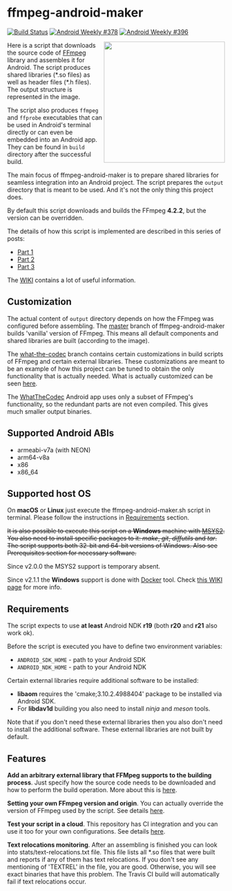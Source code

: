 # ffmpeg-android-maker

[![Build Status](https://travis-ci.org/Javernaut/ffmpeg-android-maker.svg?branch=master)](https://travis-ci.org/Javernaut/ffmpeg-android-maker)
[![Android Weekly #378](https://androidweekly.net/issues/issue-378/badge)](https://androidweekly.net/issues/issue-378)
[![Android Weekly #396](https://androidweekly.net/issues/issue-396/badge)](https://androidweekly.net/issues/issue-396)

<img src="https://github.com/Javernaut/ffmpeg-android-maker/blob/master/images/output_structure.png" width="280" align="right">

Here is a script that downloads the source code of [FFmpeg](https://www.ffmpeg.org) library and assembles it for Android. The script produces shared libraries (\*.so files) as well as header files (\*.h files). The output structure is represented in the image.

The script also produces `ffmpeg` and `ffprobe` executables that can be used in Android's terminal directly or can even be embedded into an Android app. They can be found in `build` directory after the successful build.

The main focus of ffmpeg-android-maker is to prepare shared libraries for seamless integration into an Android project. The script prepares the `output` directory that is meant to be used. And it's not the only thing this project does.

By default this script downloads and builds the FFmpeg **4.2.2**, but the version can be overridden.

The details of how this script is implemented are described in this series of posts:
* [Part 1](https://proandroiddev.com/a-story-about-ffmpeg-in-android-part-i-compilation-898e4a249422)
* [Part 2](https://proandroiddev.com/a-story-about-ffmpeg-in-android-part-ii-integration-55fb217251f0)
* [Part 3](https://proandroiddev.com/a-story-about-ffmpeg-on-android-part-iii-extension-71025444896e)

The [WIKI](https://github.com/Javernaut/ffmpeg-android-maker/wiki) contains a lot of useful information.

## Customization

The actual content of `output` directory depends on how the FFmpeg was configured before assembling. The [master](https://github.com/Javernaut/ffmpeg-android-maker) branch of ffmpeg-android-maker builds 'vanilla' version of FFmpeg. This means all default components and shared libraries are built (according to the image).

The [what-the-codec](https://github.com/Javernaut/ffmpeg-android-maker/tree/what-the-codec) branch contains certain customizations in build scripts of FFmpeg and certain external libraries. These customizations are meant to be an example of how this project can be tuned to obtain the only functionality that is actually needed. What is actually customized can be seen [here](https://github.com/Javernaut/ffmpeg-android-maker/commit/734a4e98c41576b8b9fcf032e0754315b5b77a82).

The [WhatTheCodec](https://github.com/Javernaut/WhatTheCodec) Android app uses only a subset of FFmpeg's functionality, so the redundant parts are not even compiled. This gives much smaller output binaries.

## Supported Android ABIs

* armeabi-v7a (with NEON)
* arm64-v8a
* x86
* x86_64

## Supported host OS

On **macOS** or **Linux** just execute the ffmpeg-android-maker.sh script in terminal. Please follow the instructions in [Requirements](#Requirements) section.

~~It is also possible to execute this script on a **Windows** machine with [MSYS2](https://www.msys2.org). You also need to install specific packages to it: *make*, *git*, *diffutils* and *tar*. The script supports both 32-bit and 64-bit versions of Windows. Also see Prerequisites section for necessary software.~~

Since v2.0.0 the MSYS2 support is temporary absent.

Since v2.1.1 the **Windows** support is done with [Docker](https://www.docker.com) tool.
Check [this WIKI page](https://github.com/Javernaut/ffmpeg-android-maker/wiki/Docker-support) for more info.

## Requirements

The script expects to use **at least** Android NDK **r19** (both **r20** and **r21** also work ok).

Before the script is executed you have to define two environment variables:
* `ANDROID_SDK_HOME` - path to your Android SDK
* `ANDROID_NDK_HOME` - path to your Android NDK

Certain external libraries require additional software to be installed:
* **libaom** requires the 'cmake;3.10.2.4988404' package to be installed via Android SDK.
* For **libdav1d** building you also need to install *ninja* and *meson* tools.

Note that if you don't need these external libraries then you also don't need to install the additional software. These external libraries are not built by default.

## Features

**Add an arbitrary external library that FFMpeg supports to the building process**. Just specify how the source code needs to be downloaded and how to perform the build operation. More about this is [here](https://github.com/Javernaut/ffmpeg-android-maker/wiki/External-libraries-integration).

**Setting your own FFmpeg version and origin**. You can actually override the version of FFmpeg used by the script. See details [here](https://github.com/Javernaut/ffmpeg-android-maker/wiki/Setting-the-FFmpeg-version).

**Test your script in a cloud**. This repository has CI integration and you can use it too for your own configurations. See details [here](https://github.com/Javernaut/ffmpeg-android-maker/wiki/Build-automation).

**Text relocations monitoring**. After an assembling is finished you can look into stats/text-relocations.txt file. This file lists all \*.so files that were built and reports if any of them has text relocations. If you don't see any mentioning of 'TEXTREL' in the file, you are good. Otherwise, you will see exact binaries that have this problem. The Travis CI build will automatically fail if text relocations occur.
